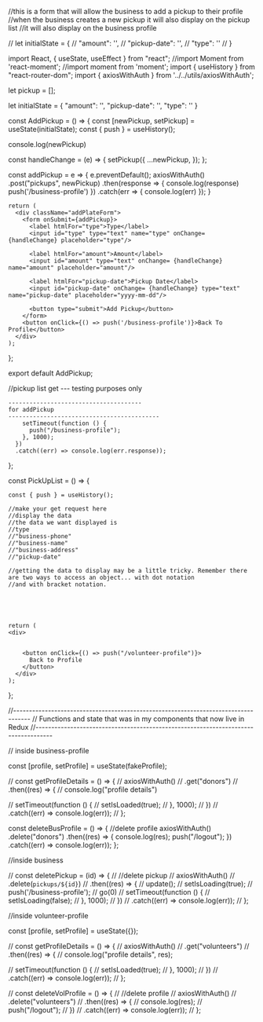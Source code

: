 //this is a form that will allow the business to add a pickup to their profile
//when the business creates a new pickup it will also display on the pickup list 
//it will also display on the business profile


// let initialState = {
//     "amount": '',
//     "pickup-date": '',
//     "type": ''
// }


import React, { useState, useEffect } from "react";
//import Moment from 'react-moment';
//import moment from 'moment';
import { useHistory } from "react-router-dom";
import { axiosWithAuth } from '../../utils/axiosWithAuth';

let pickup = [];

let initialState = {
    "amount": '',
    "pickup-date": '',
    "type": ''
}

const AddPickup = () => {
  const [newPickup, setPickup] = useState(initialState);
  const { push } = useHistory();
  
  console.log(newPickup)
  
  const handleChange = (e) => {
      setPickup({
          ...newPickup,
          <!-- [e.target.name]: e.target.value -->
      });
    };
    
  const addPickup = e => {
      e.preventDefault();
      axiosWithAuth()
      .post("pickups", newPickup)
      .then(response => {
        <!-- pickup = [{...response.data}] -->
        console.log(response)
        push('/business-profile')
      })
      .catch(err => {
        console.log(err)
      });
  }
    
    return (
      <div className="addPlateForm">
        <form onSubmit={addPickup}>
          <label htmlFor="type">Type</label>
          <input id="type" type="text" name="type" onChange= {handleChange} placeholder="type"/>
  
          <label htmlFor="amount">Amount</label>
          <input id="amount" type="text" onChange= {handleChange} name="amount" placeholder="amount"/>
      
          <label htmlFor="pickup-date">Pickup Date</label>
          <input id="pickup-date" onChange= {handleChange} type="text" name="pickup-date" placeholder="yyyy-mm-dd"/>
                   
          <button type="submit">Add Pickup</button>
        </form>
        <button onClick={() => push('/business-profile')}>Back To Profile</button>
      </div>
    );
  };
  
  
    
  export default AddPickup;
  

//pickup list get --- testing purposes only 


    --------------------------------------
    for addPickup 
    -------------------------------------------
        setTimeout(function () {
          push("/business-profile");
        }, 1000);
      })
      .catch((err) => console.log(err.response));
  };



const PickUpList = () => {
  
    const { push } = useHistory();
  
    //make your get request here
    //display the data 
    //the data we want displayed is 
    //type
    //"business-phone"
    //"business-name"
    //"business-address"
    //"pickup-date" 

    //getting the data to display may be a little tricky. Remember there are two ways to access an object... with dot notation
    //and with bracket notation. 
        
    
  
   
  
    return (
    <div> 
        
        
        <button onClick={() => push("/volunteer-profile")}>
          Back to Profile
        </button>
      </div>
    );
  };



  //-----------------------------------------------------------------------------------
  // Functions and state that was in my components that now live in Redux
  //-----------------------------------------------------------------------------------


  // inside business-profile

 const [profile, setProfile] = useState(fakeProfile);

  // const getProfileDetails = () => {
  //   axiosWithAuth()
  //     .get("donors")
  //     .then((res) => {
  //       console.log("profile details")
  <!-- //       setProfile({ address: res.data["business-address"], name: res.data["business-name"], phone: res.data["business-phone"], username: res.data["username"], id: res.data["business-id"] }); -->
  //       setTimeout(function () {
  //         setIsLoaded(true);
  //       }, 1000);
  //     })
  //     .catch((err) => console.log(err));
  // };



const deleteBusProfile = () => {
    //delete profile
    axiosWithAuth()
      .delete("donors")
      .then((res) => {
        console.log(res);
        push("/logout");
      })
      .catch((err) => console.log(err));
  };




  //inside business

  // const deletePickup = (id) => {
  //   //delete pickup
  //   axiosWithAuth()
  //     .delete(`pickups/${id}`)
  //     .then((res) => {
  //       update();
  //       setIsLoading(true);
  //       push('/business-profile');
  //         go(0)
  //       setTimeout(function () {
  //         setIsLoading(false);
  //       }, 1000);
  //     })
  //     .catch((err) => console.log(err));
  // };


  //inside volunteer-profile 

const [profile, setProfile] = useState({});

  // const getProfileDetails = () => {
  //   axiosWithAuth()
  //     .get("volunteers")
  //     .then((res) => {
  //       console.log("profile details", res);
  <!-- //       setProfile({
  //         name: res.data["volunteer-name"],
  //         phone: res.data["volunteer-phone"],
  //         username: res.data["username"],
  //         id: res.data["volunteer-id"],
  //       }); -->
  //       setTimeout(function () {
  //         setIsLoaded(true);
  //       }, 1000);
  //     })
  //     .catch((err) => console.log(err));
  // };


  // const deleteVolProfile = () => {
  //   //delete profile
  //   axiosWithAuth()
  //     .delete("volunteers")
  //     .then((res) => {
  //       console.log(res);
  //       push("/logout");
  //     })
  //     .catch((err) => console.log(err));
  // };